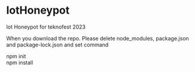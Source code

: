 # IotHoneypot
Iot Honeypot for teknofest 2023

When you download the repo. Please delete node_modules, package.json and  package-lock.json and set command

npm init <br>
npm install
